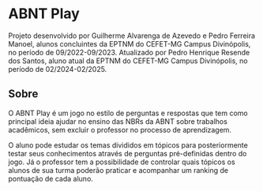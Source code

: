 # ABNT Play

Projeto desenvolvido por Guilherme Alvarenga de Azevedo e Pedro Ferreira Manoel, alunos concluintes da EPTNM do CEFET-MG Campus Divinópolis, no período de 09/2022-09/2023. Atualizado por Pedro Henrique Resende dos Santos, aluno atual da EPTNM do CEFET-MG Campus Divinópolis, no período de 02/2024-02/2025.

## Sobre
O ABNT Play é um jogo no estilo de perguntas e respostas que tem como principal ideia ajudar no ensino das NBRs da ABNT sobre trabalhos acadêmicos, sem excluir o professor no processo de aprendizagem.

O aluno pode estudar os temas divididos em tópicos para posteriormente testar seus conhecimentos através de perguntas pré-definidas dentro do jogo. Já o professor tem a possibilidade de controlar quais tópicos os alunos de sua turma poderão praticar e acompanhar um ranking de pontuação de cada aluno.
